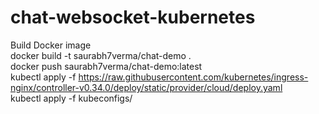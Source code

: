 # chat-websocket-kubernetes
Build Docker image \
docker build -t saurabh7verma/chat-demo . \
docker push saurabh7verma/chat-demo:latest \
kubectl apply -f https://raw.githubusercontent.com/kubernetes/ingress-nginx/controller-v0.34.0/deploy/static/provider/cloud/deploy.yaml \
kubectl apply -f kubeconfigs/
